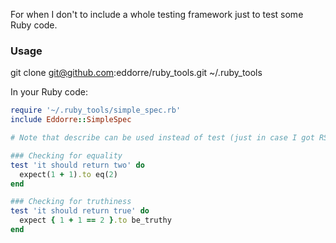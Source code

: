 For when I don't to include a whole testing framework just to test some Ruby code.

### Usage

git clone git@github.com:eddorre/ruby_tools.git ~/.ruby_tools

In your Ruby code:

```ruby
require '~/.ruby_tools/simple_spec.rb'
include Eddorre::SimpleSpec

# Note that describe can be used instead of test (just in case I got RSpec on the brain)

### Checking for equality
test 'it should return two' do
  expect(1 + 1).to eq(2)
end

### Checking for truthiness
test 'it should return true' do
  expect { 1 + 1 == 2 }.to be_truthy
end
```
